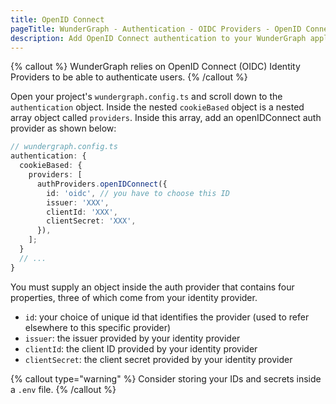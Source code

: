 ```yaml
---
title: OpenID Connect
pageTitle: WunderGraph - Authentication - OIDC Providers - OpenID Connect
description: Add OpenID Connect authentication to your WunderGraph application.
---
```


{% callout %}
WunderGraph relies on OpenID Connect (OIDC) Identity Providers to be able to authenticate users.
{% /callout %}

Open your project's `wundergraph.config.ts` and scroll down to the `authentication` object.
Inside the nested `cookieBased` object is a nested array object called `providers`.
Inside this array, add an openIDConnect auth provider as shown below:

```typescript
// wundergraph.config.ts
authentication: {
  cookieBased: {
    providers: [
      authProviders.openIDConnect({
        id: 'oidc', // you have to choose this ID
        issuer: 'XXX',
        clientId: 'XXX',
        clientSecret: 'XXX',
      }),
    ];
  }
  // ...
}
```

You must supply an object inside the auth provider that contains four properties,
three of which come from your identity provider.

- `id`: your choice of unique id that identifies the provider (used to refer elsewhere to this specific provider)
- `issuer`: the issuer provided by your identity provider
- `clientId`: the client ID provided by your identity provider
- `clientSecret`: the client secret provided by your identity provider

{% callout type="warning" %}
Consider storing your IDs and secrets inside a `.env` file.
{% /callout %}
